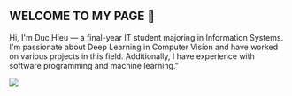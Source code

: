 ## WELCOME TO MY PAGE 👋

Hi, I'm Duc Hieu — a final-year IT student majoring in Information Systems. I'm passionate about Deep Learning in Computer Vision and have worked on various projects in this field. Additionally, I have experience with software programming and machine learning."

<a href="https://github.com/hieuducle/TenisVision/">
  <!-- Change the `github-readme-stats.anuraghazra1.vercel.app` to `github-readme-stats.vercel.app`  -->
  <img align="center" src="https://github-readme-stats.anuraghazra1.vercel.app/api/pin/?username=hieuducle&repo=TenisVision&theme=radical" />
</a>    
<!--
**hieuducle/hieuducle** is a ✨ _special_ ✨ repository because its `README.md` (this file) appears on your GitHub profile.

Here are some ideas to get you started:

- 🔭 I’m currently working on ...
- 🌱 I’m currently learning ...
- 👯 I’m looking to collaborate on ...
- 🤔 I’m looking for help with ...
- 💬 Ask me about ...
- 📫 How to reach me: ...
- 😄 Pronouns: ...
- ⚡ Fun fact: ...
-->
